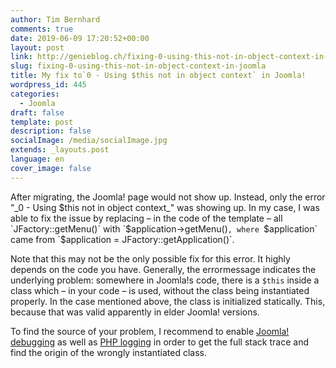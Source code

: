 ```yaml
---
author: Tim Bernhard
comments: true
date: 2019-06-09 17:20:52+00:00
layout: post
link: http://genieblog.ch/fixing-0-using-this-not-in-object-context-in-joomla/
slug: fixing-0-using-this-not-in-object-context-in-joomla
title: My fix to`0 - Using $this not in object context` in Joomla!
wordpress_id: 445
categories:
  - Joomla
draft: false
template: post
description: false
socialImage: /media/socialImage.jpg
extends: _layouts.post
language: en
cover_image: false
---
```


After migrating, the Joomla! page would not show up. Instead, only the error "_0 - Using $this not in object context_" was showing up. In my case, I was able to fix the issue by replacing – in the code of the template – all `JFactory::getMenu()` with `$application->getMenu()`, where `$application` came from `$application = JFactory::getApplication()`.

Note that this may not be the only possible fix for this error. It highly depends on the code you have. Generally, the errormessage indicates the underlying problem: somewhere in Joomla!s code, there is a `$this` inside a class which – in your code – is used, without the class being instantiated properly. In the case mentioned above, the class is initialized statically. This, because that was valid apparently in elder Joomla! versions. 

To find the source of your problem, I recommend to enable [Joomla! debugging](https://docs.joomla.org/How_to_debug_your_code#Joomla_Logging) as well as [PHP logging](https://stackoverflow.com/questions/845021/how-can-i-get-useful-error-messages-in-php) in order to get the full stack trace and find the origin of the wrongly instantiated class. 

